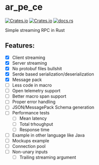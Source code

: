 # ar_pe_ce

[![Crates.io](https://img.shields.io/crates/v/ar_pe_ce?style=for-the-badge)](https://crates.io/crates/ar_pe_ce)
[![Crates.io](https://img.shields.io/crates/l/ar_pe_ce?style=for-the-badge)](https://choosealicense.com/licenses/mit/)
[![docs.rs](https://img.shields.io/docsrs/ar_pe_ce?style=for-the-badge)](https://docs.rs/ar_pe_ce)

Simple streaming RPC in Rust

## Features:

* [x] Client streaming
* [x] Server streaming
* [x] No protobuf files bullshit
* [x] Serde based serialization/deserialization
* [x] Message pack
* [ ] Less code in macro
* [ ] Open telemetry support
* [ ] Better macro span support
* [ ] Proper error handling
* [ ] JSON/MessagePack Schema generation
* [ ] Performance tests
  * [ ] Mean latency
  * [ ] Total trhoughput
  * [ ] Response time
* [ ] Example in other language like Java
* [ ] Mockups example
* [ ] Connection pool
* [ ] Non-unary inputs
  * [ ] Trailing streaming argument
